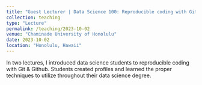 ```yaml
---
title: "Guest Lecturer | Data Science 100: Reproducible coding with Git & Github"
collection: teaching
type: "Lecture"
permalink: /teaching/2023-10-02
venue: "Chaminade University of Honolulu"
date: 2023-10-02
location: "Honolulu, Hawaii"
---
```


In two lectures, I introduced data science students to reproducible coding with Git & Github. Students created profiles and learned the proper techniques to utilize throughout their data science degree. 
